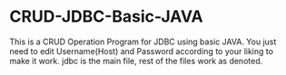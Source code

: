 # CRUD-JDBC-Basic-JAVA
This is a CRUD Operation Program for JDBC using basic JAVA. You just need to edit Username(Host) and Password according to your liking to make it work.
jdbc is the main file, rest of the files work as denoted. 
